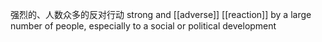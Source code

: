 强烈的、人数众多的反对行动
strong and [[adverse]] [[reaction]] by a large number of people, especially to a social or political development